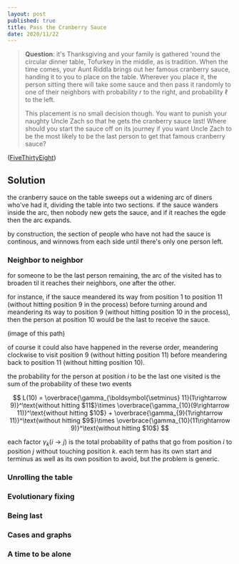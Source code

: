 ```yaml
---
layout: post
published: true
title: Pass the Cranberry Sauce
date: 2020/11/22
---
```


>**Question**: it's Thanksgiving and your family is gathered 'round the circular dinner table, Tofurkey in the middle, as is tradition. When the time comes, your Aunt Riddla brings out her famous cranberry sauce, handing it to you to place on the table. Wherever you place it, the person sitting there will take some sauce and then pass it randomly to one of their neighbors with probability $r$ to the right, and probability $\ell$ to the left. 
>
>This placement is no small decision though. You want to punish your naughty Uncle Zach so that he gets the cranberry sauce last! Where should you start the sauce off on its journey if you want Uncle Zach to be the most likely to be the last person to get that famous cranberry sauce?

<!--more-->

([FiveThirtyEight](https://fivethirtyeight.com/features/can-you-pass-the-cranberry-sauce/))

## Solution

the cranberry sauce on the table sweeps out a widening arc of diners who've had it, dividing the table into two sections. if the sauce wanders inside the arc, then nobody new gets the sauce, and if it reaches the egde then the arc expands. 

by construction, the section of people who have not had the sauce is continous, and winnows from each side until there's only one person left. 

### Neighbor to neighbor

for someone to be the last person remaining, the arc of the visited has to broaden til it reaches their neighbors, one after the other.

for instance, if the sauce meandered its way from position $1$ to position $11$ (without hitting position $9$ in the process) before turning around and meandering its way to position $9$ (without hitting position $10$ in the process), then the person at position $10$ would be the last to receive the sauce. 

(image of this path)

of course it could also have happened in the reverse order, meandering clockwise to visit position $9$ (without hitting position $11$) before meandering back to position $11$ (without hitting position $10$).

the probability for the person at position $i$ to be the last one visited is the sum of the probability of these two events

$$ L(10) = \overbrace{\gamma_{\boldsymbol{\setminus} 11}(1\rightarrow 9)}^\text{without hitting $11$}\times \overbrace{\gamma_{10}(9\rightarrow 11)}^\text{without hitting $10$} + \overbrace{\gamma_{9}(1\rightarrow 11)}^\text{without hitting $9$}\times \overbrace{\gamma_{10}(11\rightarrow 9)}^\text{without hitting $10$} $$

each factor $\gamma_k(i\rightarrow j)$ is the total probability of paths that go from position $i$ to position $j$ without touching position $k.$ each term has its own start and terminus as well as its own position to avoid, but the problem is generic. 


### Unrolling the table

### Evolutionary fixing

### Being last

### Cases and graphs

### A time to be alone

<br>
